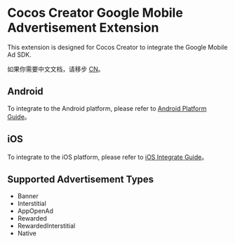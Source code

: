 # Cocos Creator Google Mobile Advertisement Extension

This extension is designed for Cocos Creator to integrate the Google Mobile Ad SDK.

如果你需要中文文档，请移步 [CN](../zh/README.md)。

## Android

To integrate to the Android platform, please refer to [Android Platform Guide](./android/index.md)。

## iOS

To integrate to the iOS platform, please refer to [iOS Integrate Guide](./ios/index.md)。

## Supported Advertisement Types

- Banner
- Interstitial
- AppOpenAd
- Rewarded
- RewardedInterstitial
- Native
